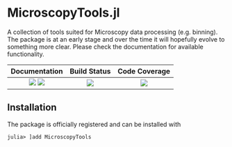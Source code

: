 # MicroscopyTools.jl

A collection of tools suited for Microscopy data processing (e.g. binning). The package is at
an early stage and over the time it will hopefully evolve to something more
clear.
Please check the documentation for available functionality.


| **Documentation**                       | **Build Status**                          | **Code Coverage**               |
|:---------------------------------------:|:-----------------------------------------:|:-------------------------------:|
| [![][docs-stable-img]][docs-stable-url] [![][docs-dev-img]][docs-dev-url] | [![][CI-img]][CI-url] | [![][codecov-img]][codecov-url] |


## Installation
The package is officially registered and can be installed with
```
julia> ]add MicroscopyTools
```




[docs-dev-img]: https://img.shields.io/badge/docs-dev-pink.svg
[docs-dev-url]: https://JuliaMicroscopy.github.io/MicroscopyTools.jl/dev/

[docs-stable-img]: https://img.shields.io/badge/docs-stable-darkgreen.svg
[docs-stable-url]:  https://JuliaMicroscopy.github.io/MicroscopyTools.jl/stable/

[CI-img]: https://github.com/JuliaMicroscopy/MicroscopyTools.jl/actions/workflows/ci.yml/badge.svg
[CI-url]: https://github.com/JuliaMicroscopy/MicroscopyTools.jl/actions/workflows/ci.yml

[codecov-img]: https://codecov.io/gh/JuliaMicroscopy/MicroscopyTools.jl/branch/main/graph/badge.svg?token=9CBLT9MAML
[codecov-url]: https://codecov.io/gh/JuliaMicroscopy/MicroscopyTools.jl
